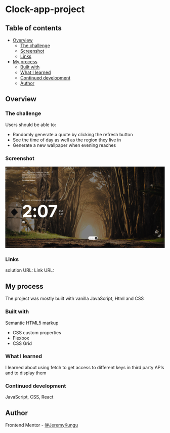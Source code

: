 # Clock-app-project

## Table of contents

- [Overview](#overview)
  - [The challenge](#the-challenge)
  - [Screenshot](#screenshot)
  - [Links](#links)
- [My process](#my-process)
  - [Built with](#built-with)
  - [What I learned](#what-i-learned)
  - [Continued development](#continued-development)
  - [Author](#author)

## Overview

### The challenge

Users should be able to:

- Randomly generate a quote by clicking the refresh button
- See the time of day as well as the region they live in
- Generate a new wallpaper when evening reaches

### Screenshot

![](./img/Screenshot%20from%202022-09-02%2014-08-25.png)

### Links

solution URL:
Link URL:

## My process

The project was mostly built with vanilla JavaScript, Html and CSS

### Built with

Semantic HTML5 markup

- CSS custom properties
- Flexbox
- CSS Grid

### What I learned

I learned about using fetch to get access to different keys in third party APIs and to display them

### Continued development

JavaScript, CSS, React

## Author

Frontend Mentor - [@JeremyKungu](https://github.com/JeremyKungu)